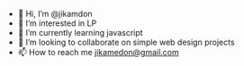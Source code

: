 - 👋 Hi, I’m @jikamdon
- 👀 I’m interested in LP
- 🌱 I’m currently learning javascript
- 💞️ I’m looking to collaborate on simple web design projects
- 📫 How to reach me jikamedon@gmail.com

<!---
jikamdon/jikamdon is a ✨ special ✨ repository because its `README.md` (this file) appears on your GitHub profile.
You can click the Preview link to take a look at your changes.
--->
